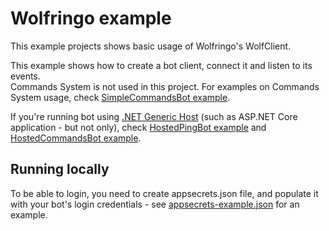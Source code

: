 ﻿# Wolfringo example
This example projects shows basic usage of Wolfringo's WolfClient.

This example shows how to create a bot client, connect it and listen to its events.  
Commands System is not used in this project. For examples on Commands System usage, check [SimpleCommandsBot example](../SimpleCommandsBot).

If you're running bot using [.NET Generic Host](https://docs.microsoft.com/en-gb/aspnet/core/fundamentals/host/generic-host?view=aspnetcore-3.0) (such as ASP.NET Core application - but not only), check [HostedPingBot example](../HostedPingBot) and [HostedCommandsBot example](../HostedCommandsBot).

## Running locally
To be able to login, you need to create appsecrets.json file, and populate it with your bot's login credentials - see [appsecrets-example.json](appsecrets-example.json) for an example.